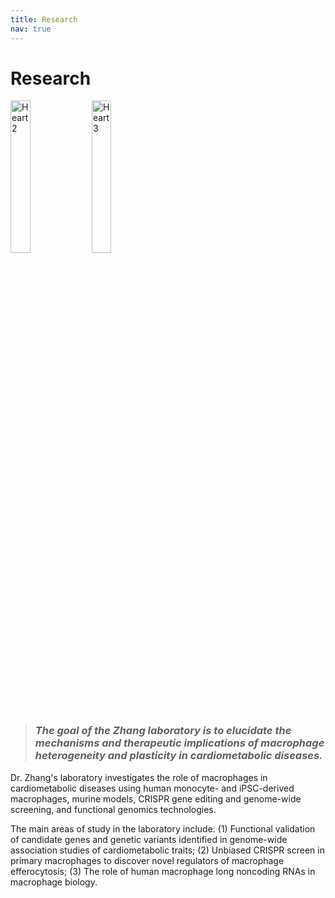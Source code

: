 ```yaml
---
title: Research
nav: true
---
```


# **Research**  
<div> 
  <img src="{{ '/images/Word_Art2.png' | absolute_url }}" alt="Heart2" style="width:25%;" >
  <img src="{{ '/images/Word_Art3.png' | absolute_url }}" alt="Heart3" style="width:25%;" >
<div> 
   
>### _The goal of the Zhang laboratory is to elucidate the mechanisms and therapeutic implications of macrophage heterogeneity and plasticity in cardiometabolic diseases._

Dr. Zhang's laboratory investigates the role of macrophages in cardiometabolic diseases using human monocyte- and iPSC-derived macrophages, murine models, CRISPR gene editing and genome-wide screening, and functional genomics technologies.

The main areas of study in the laboratory include: (1) Functional validation of candidate genes and genetic variants identified in genome-wide association studies of cardiometabolic traits; (2) Unbiased CRISPR screen in primary macrophages to discover novel regulators of macrophage efferocytosis; (3) The role of human macrophage long noncoding RNAs in macrophage biology.

